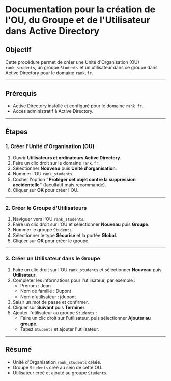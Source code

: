 # Documentation pour la création de l'OU, du Groupe et de l'Utilisateur dans Active Directory

## Objectif

Cette procédure permet de créer une Unité d'Organisation (OU) `rank_students`, un groupe `Students` et un utilisateur dans ce groupe dans Active Directory pour le domaine `rank.fr`.

---

## Prérequis

- Active Directory installé et configuré pour le domaine `rank.fr`.
- Accès administratif à Active Directory.

---

## Étapes

### 1. Créer l'Unité d'Organisation (OU)

1. Ouvrir **Utilisateurs et ordinateurs Active Directory**.
2. Faire un clic droit sur le domaine `rank.fr`.
3. Sélectionner **Nouveau** puis **Unité d'organisation**.
4. Nommer l'OU `rank_students`.
5. Cocher l'option **"Protéger cet objet contre la suppression accidentelle"** (facultatif mais recommandé).
6. Cliquer sur **OK** pour créer l'OU.

---

### 2. Créer le Groupe d'Utilisateurs

1. Naviguer vers l'OU `rank_students`.
2. Faire un clic droit sur l'OU et sélectionner **Nouveau** puis **Groupe**.
3. Nommer le groupe `Students`.
4. Sélectionner le type **Sécurisé** et la portée **Global**.
5. Cliquer sur **OK** pour créer le groupe.

---

### 3. Créer un Utilisateur dans le Groupe

1. Faire un clic droit sur l'OU `rank_students` et sélectionner **Nouveau** puis **Utilisateur**.
2. Compléter les informations pour l'utilisateur, par exemple :
   - Prénom : Jean
   - Nom de famille : Dupont
   - Nom d'utilisateur : jdupont
3. Saisir un mot de passe et confirmer.
4. Cliquer sur **Suivant** puis **Terminer**.
5. Ajouter l'utilisateur au groupe `Students` :
   - Faire un clic droit sur l'utilisateur, puis sélectionner **Ajouter au groupe**.
   - Tapez `Students` et ajouter l'utilisateur.

---

## Résumé

- Unité d'Organisation `rank_students` créée.
- Groupe `Students` créé au sein de cette OU.
- Utilisateur créé et ajouté au groupe `Students`.
